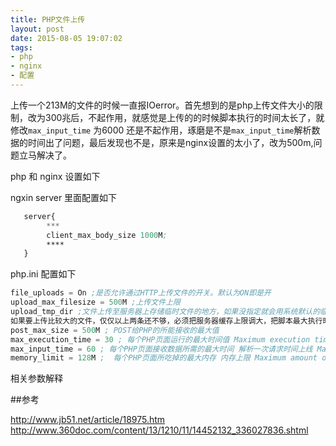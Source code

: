 ```yaml
---
title: PHP文件上传
layout: post
date: 2015-08-05 19:07:02
tags: 
- php
- nginx
- 配置
---
```


上传一个213M的文件的时候一直报IOerror。首先想到的是php上传文件大小的限制，改为300兆后，不起作用，就感觉是上传的的时候脚本执行的时间太长了，就修改`max_input_time` 为6000 还是不起作用，琢磨是不是`max_input_time`解析数据的时间出了问题，最后发现也不是，原来是nginx设置的太小了，改为500m,问题立马解决了。

php 和 nginx 设置如下


ngxin server 里面配置如下
```lisp
   server{
        ***
        client_max_body_size 1000M;
        ****
   }
```

php.ini 配置如下
```lisp
file_uploads = On ;是否允许通过HTTP上传文件的开关。默认为ON即是开
upload_max_filesize = 500M ;上传文件上限 
upload_tmp_dir ;文件上传至服务器上存储临时文件的地方，如果没指定就会用系统默认的临时文件夹。
如果要上传比较大的文件，仅仅以上两条还不够，必须把服务器缓存上限调大，把脚本最大执行时间变长 
post_max_size = 500M ; POST给PHP的所能接收的最大值
max_execution_time = 30 ; 每个PHP页面运行的最大时间值 Maximum execution time of each script, in seconds脚本最大执行时间 
max_input_time = 60 ; 每个PHP页面接收数据所需的最大时间 解析一次请求时间上线 Maximum amount of time each script may spend parsing request data 
memory_limit = 128M ;  每个PHP页面所吃掉的最大内存 内存上限 Maximum amount of memory a script may consume (128MB)
```

相关参数解释

##参考

http://www.jb51.net/article/18975.htm
http://www.360doc.com/content/13/1210/11/14452132_336027836.shtml
